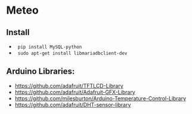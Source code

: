 # Meteo

## Install
- ` pip install MySQL-python` 
- ` sudo apt-get install libmariadbclient-dev` 

## Arduino Libraries:
- https://github.com/adafruit/TFTLCD-Library
- https://github.com/adafruit/Adafruit-GFX-Library
- https://github.com/milesburton/Arduino-Temperature-Control-Library
- https://github.com/adafruit/DHT-sensor-library
